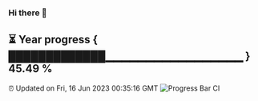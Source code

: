 ### Hi there 👋
⏳ Year progress { █████████████▁▁▁▁▁▁▁▁▁▁▁▁▁▁▁▁▁ } 45.49 %
---
⏰ Updated on Fri, 16 Jun 2023 00:35:16 GMT
![Progress Bar CI](https://github.com/Moyi321/Moyi321/workflows/Progress%20Bar%20CI/badge.svg)
